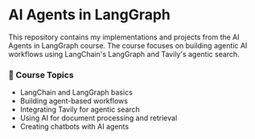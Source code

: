 # AI Agents in LangGraph
This repository contains my implementations and projects from the AI Agents in LangGraph course. The course focuses on building agentic AI workflows using LangChain's LangGraph and Tavily's agentic search.

### 🚀 Course Topics
* LangChain and LangGraph basics
* Building agent-based workflows
* Integrating Tavily for agentic search
* Using AI for document processing and retrieval
* Creating chatbots with AI agents
